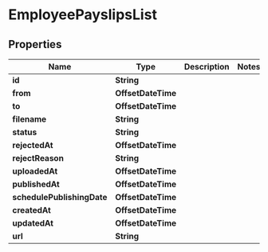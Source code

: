 

# EmployeePayslipsList


## Properties

| Name | Type | Description | Notes |
|------------ | ------------- | ------------- | -------------|
|**id** | **String** |  |  |
|**from** | **OffsetDateTime** |  |  |
|**to** | **OffsetDateTime** |  |  |
|**filename** | **String** |  |  |
|**status** | **String** |  |  |
|**rejectedAt** | **OffsetDateTime** |  |  |
|**rejectReason** | **String** |  |  |
|**uploadedAt** | **OffsetDateTime** |  |  |
|**publishedAt** | **OffsetDateTime** |  |  |
|**schedulePublishingDate** | **OffsetDateTime** |  |  |
|**createdAt** | **OffsetDateTime** |  |  |
|**updatedAt** | **OffsetDateTime** |  |  |
|**url** | **String** |  |  |



